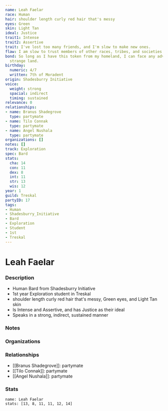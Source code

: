 ```yaml
---
name: Leah Faelar
race: Human
hair: shoulder length curly red hair that's messy
eyes: Green
skin: Light Tan
ideal: Justice
trait1: Intense
trait2: Assertive
trait: I've lost too many friends, and I'm slow to make new ones.
flaw: I am slow to trust members of other races, tribes, and societies.
bond: So long as I have this token from my homeland, I can face any adversity in this
  strange land.
birthday:
  numeric: 4/7
  written: 7th of Moradent
origin: Shadesburry Initiative
voice:
  weight: strong
  spacial: indirect
  timing: sustained
relevance: 0
relationships:
- name: Branus Shadegrove
  type: partymate
- name: Tilo Connak
  type: partymate
- name: Angel Nushala
  type: partymate
organizations: []
notes: []
track: Exploration
spec: Bard
stats:
  cha: 14
  con: 11
  dex: 8
  int: 11
  str: 13
  wis: 12
year: 1
guild: Treskal
partyID: 17
tags:
- Human
- Shadesburry_Initiative
- Bard
- Exploration
- Student
- 1st
- Treskal
---
```

# Leah Faelar
### Description
- Human Bard from Shadesburry Initiative
- 1st year Exploration student in Treskal
- shoulder length curly red hair that's messy, Green eyes, and Light Tan skin
- Is Intense and Assertive, and has Justice as their ideal
- Speaks in a strong, indirect, sustained manner

### Notes

### Organizations

### Relationships
- [[Branus Shadegrove]]: partymate
- [[Tilo Connak]]: partymate
- [[Angel Nushala]]: partymate

### Stats
```statblock
name: Leah Faelar
stats: [13, 8, 11, 11, 12, 14]
```
